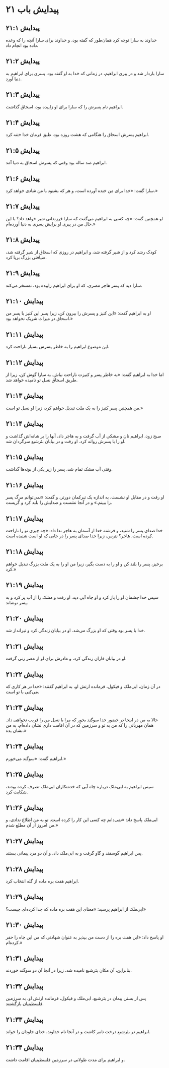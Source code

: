 # پیدایش باب ۲۱

## پیدایش ۲۱:۱
خداوند به سارا توجه کرد همان‌طور که گفته بود، و خداوند برای سارا آنچه را که وعده داده بود انجام داد.

## پیدایش ۲۱:۲
سارا باردار شد و در پیری ابراهیم، در زمانی که خدا به او گفته بود، پسری برای ابراهیم به دنیا آورد.

## پیدایش ۲۱:۳
ابراهیم نام پسرش را که سارا برای او زاییده بود، اسحاق گذاشت.

## پیدایش ۲۱:۴
ابراهیم پسرش اسحاق را هنگامی که هشت روزه بود، طبق فرمان خدا ختنه کرد.

## پیدایش ۲۱:۵
ابراهیم صد ساله بود وقتی که پسرش اسحاق به دنیا آمد.

## پیدایش ۲۱:۶
سارا گفت: «خدا برای من خنده آورده است، و هر که بشنود با من شادی خواهد کرد.»

## پیدایش ۲۱:۷
او همچنین گفت: «چه کسی به ابراهیم می‌گفت که سارا فرزندانی شیر خواهد داد؟ با این حال من در پیری او برایش پسری به دنیا آورده‌ام.»

## پیدایش ۲۱:۸
کودک رشد کرد و از شیر گرفته شد، و ابراهیم در روزی که اسحاق از شیر گرفته شد، ضیافتی بزرگ برپا کرد.

## پیدایش ۲۱:۹
سارا دید که پسر هاجر مصری، که او برای ابراهیم زاییده بود، تمسخر می‌کند.

## پیدایش ۲۱:۱۰
او به ابراهیم گفت: «این کنیز و پسرش را بیرون کن، زیرا پسر این کنیز با پسر من اسحاق در میراث شریک نخواهد بود.»

## پیدایش ۲۱:۱۱
این موضوع ابراهیم را به خاطر پسرش بسیار ناراحت کرد.

## پیدایش ۲۱:۱۲
اما خدا به ابراهیم گفت: «به خاطر پسر و کنیزت ناراحت نباش. به سارا گوش کن، زیرا از طریق اسحاق نسل تو نامیده خواهد شد.

## پیدایش ۲۱:۱۳
من همچنین پسر کنیز را به یک ملت تبدیل خواهم کرد، زیرا او نسل تو است.»

## پیدایش ۲۱:۱۴
صبح زود، ابراهیم نان و مشکی از آب گرفت و به هاجر داد، آنها را بر شانه‌اش گذاشت و او را با پسرش روانه کرد. او رفت و در بیابان بئرشبع سرگردان شد.

## پیدایش ۲۱:۱۵
وقتی آب مشک تمام شد، پسر را زیر یکی از بوته‌ها گذاشت.

## پیدایش ۲۱:۱۶
او رفت و در مقابل او نشست، به اندازه یک تیرکمان دورتر، و گفت: «نمی‌توانم مرگ پسر را ببینم.» و در آنجا نشست و صدایش را بلند کرد و گریست.

## پیدایش ۲۱:۱۷
خدا صدای پسر را شنید، و فرشته خدا از آسمان به هاجر ندا داد: «چه چیزی تو را ناراحت کرده است، هاجر؟ نترس، زیرا خدا صدای پسر را در جایی که او است شنیده است.

## پیدایش ۲۱:۱۸
برخیز، پسر را بلند کن و او را به دست بگیر، زیرا من او را به یک ملت بزرگ تبدیل خواهم کرد.»

## پیدایش ۲۱:۱۹
سپس خدا چشمان او را باز کرد و او چاه آبی دید. او رفت و مشک را از آب پر کرد و به پسر نوشاند.

## پیدایش ۲۱:۲۰
خدا با پسر بود وقتی که او بزرگ می‌شد. او در بیابان زندگی کرد و تیرانداز شد.

## پیدایش ۲۱:۲۱
او در بیابان فاران زندگی کرد، و مادرش برای او از مصر زنی گرفت.

## پیدایش ۲۱:۲۲
در آن زمان، ابی‌ملک و فیکول، فرمانده ارتش او، به ابراهیم گفتند: «خدا در هر کاری که می‌کنی با تو است.

## پیدایش ۲۱:۲۳
حالا به من در اینجا در حضور خدا سوگند بخور که مرا یا نسل من را فریب نخواهی داد. همان مهربانی را که من به تو و سرزمین که در آن اقامت داری نشان داده‌ام، به من نشان بده.»

## پیدایش ۲۱:۲۴
ابراهیم گفت: «سوگند می‌خورم.»

## پیدایش ۲۱:۲۵
سپس ابراهیم به ابی‌ملک درباره چاه آبی که خدمتکاران ابی‌ملک تصرف کرده بودند، شکایت کرد.

## پیدایش ۲۱:۲۶
ابی‌ملک پاسخ داد: «نمی‌دانم چه کسی این کار را کرده است. تو به من اطلاع ندادی، و من امروز از آن مطلع شدم.»

## پیدایش ۲۱:۲۷
پس ابراهیم گوسفند و گاو گرفت و به ابی‌ملک داد، و آن دو مرد پیمانی بستند.

## پیدایش ۲۱:۲۸
ابراهیم هفت بره ماده از گله انتخاب کرد.

## پیدایش ۲۱:۲۹
ابی‌ملک از ابراهیم پرسید: «معنای این هفت بره ماده که جدا کرده‌ای چیست؟»

## پیدایش ۲۱:۳۰
او پاسخ داد: «این هفت بره را از دست من بپذیر به عنوان شهادتی که من این چاه را حفر کرده‌ام.»

## پیدایش ۲۱:۳۱
بنابراین، آن مکان بئرشبع نامیده شد، زیرا در آنجا آن دو سوگند خوردند.

## پیدایش ۲۱:۳۲
پس از بستن پیمان در بئرشبع، ابی‌ملک و فیکول، فرمانده ارتش او، به سرزمین فلسطینیان بازگشتند.

## پیدایش ۲۱:۳۳
ابراهیم در بئرشبع درخت تامر کاشت و در آنجا نام خداوند، خدای جاودان را خواند.

## پیدایش ۲۱:۳۴
و ابراهیم برای مدت طولانی در سرزمین فلسطینیان اقامت داشت.

